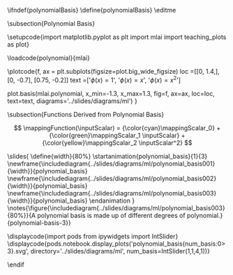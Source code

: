 \ifndef{polynomialBasis}
\define{polynomialBasis}
\editme

\subsection{Polynomial Basis}

\setupcode{import matplotlib.pyplot as plt
import mlai
import teaching_plots as plot}

\loadcode{polynomial}{mlai}

\plotcode{f, ax = plt.subplots(figsize=plot.big_wide_figsize)
loc =[[0, 1.4,],
      [0, -0.7],
      [0.75, -0.2]]
text =['$\phi(x) = 1$',
       '$\phi(x) = x$',
       '$\phi(x) = x^2$']

plot.basis(mlai.polynomial, x_min=-1.3, x_max=1.3, 
           fig=f, ax=ax, loc=loc, text=text,
		   diagrams='../slides/diagrams/ml')
}

\subsection{Functions Derived from Polynomial Basis}

$$
\mappingFunction(\inputScalar) = {\color{cyan}\mappingScalar_0}   + {\color{green}\mappingScalar_1 \inputScalar} + {\color{yellow}\mappingScalar_2 \inputScalar^2}
$$

\slides{
\define{width}{80%}
\startanimation{polynomial_basis}{1}{3}
\newframe{\includediagram{../slides/diagrams/ml/polynomial_basis001}{\width}}{polynomial_basis}
\newframe{\includediagram{../slides/diagrams/ml/polynomial_basis002}{\width}}{polynomial_basis}
\newframe{\includediagram{../slides/diagrams/ml/polynomial_basis003}{\width}}{polynomial_basis}
\endanimation
}
\notes{\figure{\includediagram{../slides/diagrams/ml/polynomial_basis003}{80%}}{A polynomial basis is made up of different degrees of polynomial.}{polynomial-basis-3}}

\displaycode{import pods
from ipywidgets import IntSlider}
\displaycode{pods.notebook.display_plots('polynomial_basis{num_basis:0>3}.svg', 
                            directory='../slides/diagrams/ml', 
			    num_basis=IntSlider(1,1,4,1))}

\endif
